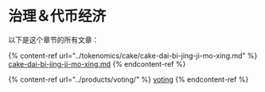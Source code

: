 # 治理＆代币经济

以下是这个章节的所有文章：

{% content-ref url="../tokenomics/cake/cake-dai-bi-jing-ji-mo-xing.md" %}
[cake-dai-bi-jing-ji-mo-xing.md](../tokenomics/cake/cake-dai-bi-jing-ji-mo-xing.md)
{% endcontent-ref %}

{% content-ref url="../products/voting/" %}
[voting](../products/voting/)
{% endcontent-ref %}

